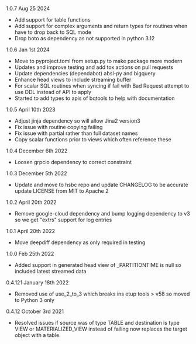 1.0.7 Aug 25 2024
- Add support for table functions
- Add support for complex arguments and return types for routines when have to drop back to SQL mode
- Drop boto as dependency as not supported in python 3.12

1.0.6 Jan 1st 2024
- Move to pyproject.toml from setup.py to make package more modern
- Updates and improve testing and add tox actions on pull requests
- Update dependencies (dependabot) absl-py and bigquery
- Enhance head views to include streaming buffer
- For scalar SQL routines when syncing if fail with Bad Request attempt to use DDL instead of API to apply
- Started to add types to apis of bqtools to help with documentation

1.0.5 April 10th 2023
- Adjust jinja dependency so will allow Jina2 version3
- Fix issue with routine copying failing
- Fix issue with partial rather than full dataset names
- Copy scalar functions prior to views which often reference these

1.0.4 December 6th 2022
- Loosen grpcio dependency to correct constraint

1.0.3 December 5th 2022
- Update and move to hsbc repo and update CHANGELOG to be accurate update LICENSE from MIT to Apache 2

1.0.2 April 20th 2022
- Remove google-cloud dependency and bump logging dependency to v3 so we get "extrs" support for log entries

1.0.1 April 20th 2022
- Move deepdiff dependency as only required in testing 

1.0.0 Feb 25th 2022
- Added support in generated head view of _PARTITIONTIME is null so included latest streamed data

0.4.121 January 18th 2022
- Removed use of use_2_to_3 which breaks ins etup tools > v58 so moved to Python 3 only

0.4.12 October 3rd 2021

- Resolved issues if source was of type TABLE and destination is type VIEW or MATERIALIZED_VIEW instead of failing now replaces the target object with a table.
